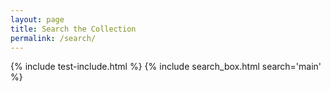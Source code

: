 ```yaml
---
layout: page
title: Search the Collection
permalink: /search/
---
```

{% include test-include.html %}
{% include search_box.html search='main' %}
